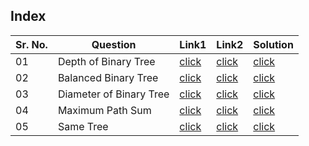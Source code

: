 ## Index 

Sr. No. | Question|Link1 | Link2 | Solution
---|---|---|---|---
01 | Depth of Binary Tree | [click](https://practice.geeksforgeeks.org/problems/height-of-binary-tree/1?utm_source=youtube&utm_medium=collab_striver_ytdescription&utm_campaign=height-of-binary-tree) | [click](https://leetcode.com/problems/maximum-depth-of-binary-tree/) | [click](./Solutions/DepthOfBinaryTree.java)
02 | Balanced Binary Tree | [click](https://practice.geeksforgeeks.org/problems/check-for-balanced-tree/1?utm_source=youtube&utm_medium=collab_striver_ytdescription&utm_campaign=check-for-balanced-tree) | [click](https://leetcode.com/problems/balanced-binary-tree/) | [click](./Solutions/BalancedBinaryTree.java)
03 | Diameter of Binary Tree | [click](https://practice.geeksforgeeks.org/problems/diameter-of-binary-tree/1?utm_source=youtube&utm_medium=collab_striver_ytdescription&utm_campaign=diameter-of-binary-tree) | [click](https://leetcode.com/problems/diameter-of-binary-tree/) | [click](./Solutions/DiameterOfBinaryTree.java)
04| Maximum Path Sum | [click](https://practice.geeksforgeeks.org/problems/maximum-path-sum-from-any-node/1?utm_source=youtube&utm_medium=collab_striver_ytdescription&utm_campaign=maximum-path-sum-from-any-node) | [click](https://leetcode.com/problems/binary-tree-maximum-path-sum/) | [click](./Solutions/MaximumPathSum.java)
05 | Same Tree | [click](https://practice.geeksforgeeks.org/problems/determine-if-two-trees-are-identical/1?utm_source=youtube&utm_medium=collab_striver_ytdescription&utm_campaign=determine-if-two-trees-are-identical) | [click](https://leetcode.com/problems/same-tree/) | [click](./Solutions/SameTree.java)